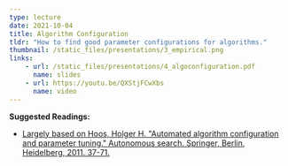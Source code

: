 ```yaml
---
type: lecture
date: 2021-10-04
title: Algorithm Configuration
tldr: "How to find good parameter configurations for algorithms."
thumbnail: /static_files/presentations/3_empirical.png
links: 
    - url: /static_files/presentations/4_algoconfiguration.pdf
      name: slides
    - url: https://youtu.be/QXStjFCwXbs 
      name: video
---
```

**Suggested Readings:**
- [Largely based on Hoos, Holger H. "Automated algorithm configuration and parameter tuning." Autonomous search. Springer, Berlin, Heidelberg, 2011. 37-71.](https://librarysearch.library.utoronto.ca/discovery/fulldisplay?&context=PC&vid=01UTORONTO_INST:UTORONTO&search_scope=UTL_AND_CI&tab=Everything&docid=cdi_springer_books_10_1007_978_3_642_21434_9_3)


